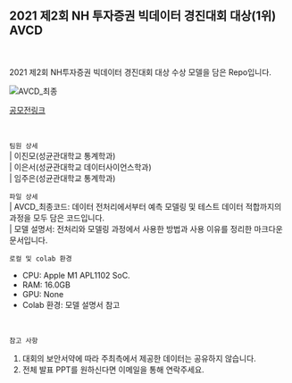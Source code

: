 ## 2021 제2회 NH 투자증권 빅데이터 경진대회 대상(1위) AVCD
<br>
<br>
2021 제2회 NH투자증권 빅데이터 경진대회 대상 수상 모델을 담은 Repo입니다. <br>

![AVCD_최종](https://user-images.githubusercontent.com/83468520/154619693-47728630-3fd4-4529-a803-d848c1e8eb42.jpg)
<br>

[공모전링크](https://dacon.io/competitions/official/235798/overview/description) 

<br>

`팀원 상세`
<br>
| 이진모(성균관대학교 통계학과) <br>
| 이은서(성균관대학교 데이터사이언스학과) <br>
| 임주은(성균관대학교 통계학과) <br>

`파일 상세` 
<br>
| AVCD_최종코드: 데이터 전처리에서부터 예측 모델링 및 테스트 데이터 적합까지의 과정을 모두 담은 코드입니다. <br>
| 모델 설명서: 전처리와 모델링 과정에서 사용한 방법과 사용 이유를 정리한 마크다운 문서입니다. <br>

`로컬 및 colab 환경`
<br>
* CPU: Apple M1 APL1102 SoC. <br>
* RAM: 16.0GB <br>
* GPU: None <br>
* Colab 환경: 모델 설명서 참고 

<br>

`참고 사항` 
<br>
1. 대회의 보안서약에 따라 주최측에서 제공한 데이터는 공유하지 않습니다. <br>
2. 전체 발표 PPT를 원하신다면 이메일을 통해 연락주세요. <br>
